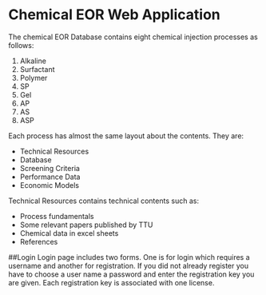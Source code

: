 # Chemical EOR Web Application

The chemical EOR Database contains eight chemical injection processes as follows:
1. Alkaline
2. Surfactant
3. Polymer
4. SP
5. Gel
6. AP
7. AS
8. ASP


Each process has almost the same layout about the contents. They are:
* Technical Resources
* Database
* Screening Criteria
* Performance Data
* Economic Models

Technical Resources contains technical contents such as:
* Process fundamentals
* Some relevant papers published by TTU
* Chemical data in excel sheets
* References


##Login
Login page includes two forms. One is for login which requires a username and another for registration. If you did not already register you have to choose a user name a password and enter the registration key you are given. Each registration key is associated with one license. 
